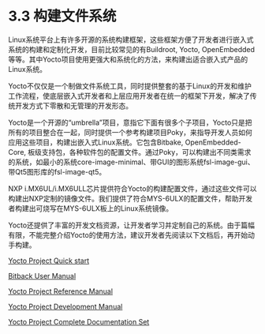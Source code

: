 # 3.3 构建文件系统

Linux系统平台上有许多开源的系统构建框架，这些框架方便了开发者进行嵌入式系统的构建和定制化开发，目前比较常见的有Buildroot, Yocto, OpenEmbedded等等。其中Yocto项目使用更强大和系统化的方法，来构建出适合嵌入式产品的Linux系统。

Yocto不仅仅是一个制做文件系统工具，同时提供整套的基于Linux的开发和维护工作流程，使底层嵌入式开发者和上层应用开发者在统一的框架下开发，解决了传统开发方式下零散和无管理的开发形态。

Yocto是一个开源的“umbrella”项目，意指它下面有很多个子项目，Yocto只是把所有的项目整合在一起，同时提供一个参考构建项目Poky，来指导开发人员如何应用这些项目，构建出嵌入式Linux系统。它包含Bitbake, OpenEmbedded-Core, 板级支持包，各种软件包的配置文件。通过Poky，可以构建出不同类需求的系统，如最小的系统core-image-minimal、带GUI的图形系统fsl-image-gui、带Qt5图形库的fsl-image-qt5。

NXP i.MX6UL/i.MX6ULL芯片提供符合Yocto的构建配置文件，通过这些文件可以构建出NXP定制的镜像文件。我们提供了符合MYS-6ULX的配置文件，帮助开发者构建出可烧写在MYS-6ULX板上的Linux系统镜像。

Yocto还提供了丰富的开发文档资源，让开发者学习并定制自己的系统。由于篇幅有限，不能完整介绍Yocto的使用方法，建议开发者先阅读以下文档后，再开始动手构建。

[Yocto Project Quick start](http://www.yoctoproject.org/docs/2.1.2/yocto-project-qs/yocto-project-qs.html)

[Bitback User Manual](http://www.yoctoproject.org/docs/2.1.2/bitbake-user-manual/bitbake-user-manual.html)

[Yocto Project Reference Manual](http://www.yoctoproject.org/docs/2.1.2/ref-manual/ref-manual.html)

[Yocto Project Development Manual](http://www.yoctoproject.org/docs/2.1.2/dev-manual/dev-manual.html)

[Yocto Project Complete Documentation Set](http://www.yoctoproject.org/docs/2.1.2/mega-manual/mega-manual.html)
